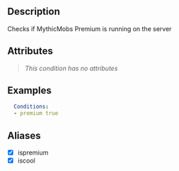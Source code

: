 ## Description
Checks if MythicMobs Premium is running on the server


## Attributes
> *This condition has no attributes*

## Examples
```yml
  Conditions:
  - premium true
```


## Aliases
- [x] ispremium
- [x] iscool